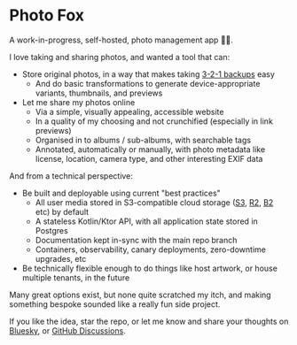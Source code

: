 # Photo Fox

A work-in-progress, self-hosted, photo management app 🦊📸.

I love taking and sharing photos, and wanted a tool that can:
* Store original photos, in a way that makes taking [3-2-1 backups](https://www.backblaze.com/blog/the-3-2-1-backup-strategy/) easy
  * And do basic transformations to generate device-appropriate variants, thumbnails, and previews
* Let me share my photos online
  * Via a simple, visually appealing, accessible website
  * In a quality of my choosing and not crunchified (especially in link previews)
  * Organised in to albums / sub-albums, with searchable tags
  * Annotated, automatically or manually, with photo metadata like license, location, camera type, and other interesting EXIF data

And from a technical perspective:
* Be built and deployable using current "best practices"
  * All user media stored in S3-compatible cloud storage ([S3](https://aws.amazon.com/s3/), [R2](https://www.cloudflare.com/en-gb/developer-platform/r2/), [B2](https://www.backblaze.com/cloud-storage) etc) by default
  * A stateless Kotlin/Ktor API, with all application state stored in Postgres
  * Documentation kept in-sync with the main repo branch
  * Containers, observability, canary deployments, zero-downtime upgrades, etc
* Be technically flexible enough to do things like host artwork, or house multiple tenants, in the future

Many great options exist, but none quite scratched my itch, and making something bespoke sounded like a really fun side
project.

If you like the idea, star the repo, or let me know and share your thoughts on [Bluesky](https://bsky.app/profile/lopcode.com),
or [GitHub Discussions](https://github.com/lopcode/photo-fox/discussions).